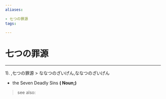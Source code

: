 ```yaml
---
aliases:
    
- 七つの罪源
tags:
    
---
```


# 七つの罪源
---
1).
,七つの罪源 > ななつのざいげん,ななつのざいげん

- the Seven Deadly Sins
**( Noun;)**
> see also: 
            